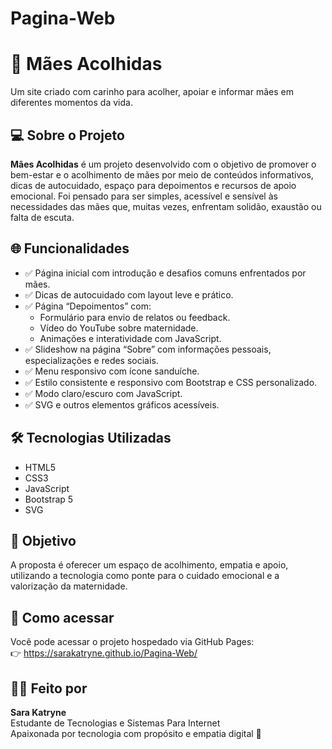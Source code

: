 # Pagina-Web
# 🌸 Mães Acolhidas
Um site criado com carinho para acolher, apoiar e informar mães em diferentes momentos da vida.

## 💻 Sobre o Projeto
**Mães Acolhidas** é um projeto desenvolvido com o objetivo de promover o bem-estar e o acolhimento de mães por meio de conteúdos informativos, dicas de autocuidado, espaço para depoimentos e recursos de apoio emocional.
Foi pensado para ser simples, acessível e sensível às necessidades das mães que, muitas vezes, enfrentam solidão, exaustão ou falta de escuta.

## 🌐 Funcionalidades
- ✅ Página inicial com introdução e desafios comuns enfrentados por mães.
- ✅ Dicas de autocuidado com layout leve e prático.
- ✅ Página “Depoimentos” com:
  - Formulário para envio de relatos ou feedback.
  - Vídeo do YouTube sobre maternidade.
  - Animações e interatividade com JavaScript.
- ✅ Slideshow na página “Sobre” com informações pessoais, especializações e redes sociais.
- ✅ Menu responsivo com ícone sanduíche.
- ✅ Estilo consistente e responsivo com Bootstrap e CSS personalizado.
- ✅ Modo claro/escuro com JavaScript.
- ✅ SVG e outros elementos gráficos acessíveis.

## 🛠️ Tecnologias Utilizadas
- HTML5
- CSS3
- JavaScript
- Bootstrap 5
- SVG

## 🎯 Objetivo
A proposta é oferecer um espaço de acolhimento, empatia e apoio, utilizando a tecnologia como ponte para o cuidado emocional e a valorização da maternidade.

## 📁 Como acessar
Você pode acessar o projeto hospedado via GitHub Pages:  
👉 https://sarakatryne.github.io/Pagina-Web/

## 🙋‍♀️ Feito por
**Sara Katryne**  
Estudante de Tecnologias e Sistemas Para Internet  
Apaixonada por tecnologia com propósito e empatia digital 💜
